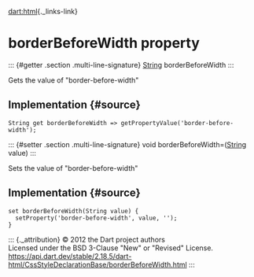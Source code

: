 [dart:html](../../dart-html/dart-html-library){._links-link}

borderBeforeWidth property
==========================

::: {#getter .section .multi-line-signature}
[String](../../dart-core/string-class) borderBeforeWidth
:::

Gets the value of \"border-before-width\"

Implementation {#source}
--------------

``` {.language-dart data-language="dart"}
String get borderBeforeWidth => getPropertyValue('border-before-width');
```

::: {#setter .section .multi-line-signature}
void borderBeforeWidth=([String](../../dart-core/string-class) value)
:::

Sets the value of \"border-before-width\"

Implementation {#source}
--------------

``` {.language-dart data-language="dart"}
set borderBeforeWidth(String value) {
  setProperty('border-before-width', value, '');
}
```

::: {._attribution}
© 2012 the Dart project authors\
Licensed under the BSD 3-Clause \"New\" or \"Revised\" License.\
<https://api.dart.dev/stable/2.18.5/dart-html/CssStyleDeclarationBase/borderBeforeWidth.html>
:::
